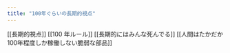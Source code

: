 ```yaml
---
title: "100年ぐらいの長期的視点"
---
```


[[長期的視点]]
[[100 年ルール]]
[[長期的にはみんな死んでる]]
[[人間はたかだか100年程度しか稼働しない脆弱な部品]]
